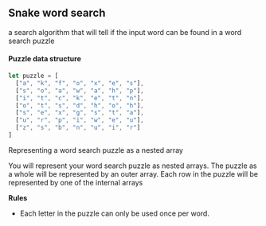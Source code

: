 ## Snake word search

a search algorithm that will tell if the input word can be found in a word search puzzle

#### Puzzle data structure

```javascript
let puzzle = [
  ["a", "k", "f", "o", "x", "e", "s"],
  ["s", "o", "a", "w", "a", "h", "p"],
  ["i", "t", "c", "k", "e", "t", "n"],
  ["o", "t", "s", "d", "h", "o", "h"],
  ["s", "e", "x", "g", "s", "t", "a"],
  ["u", "r", "p", "i", "w", "e", "u"],
  ["z", "s", "b", "n", "u", "i", "r"]
]
```
Representing a word search puzzle as a nested array

You will represent your word search puzzle as nested arrays. The puzzle as a whole will be represented by an outer array. Each row in the puzzle will be represented by one of the internal arrays

**Rules**
- Each letter in the puzzle can only be used once per word.

